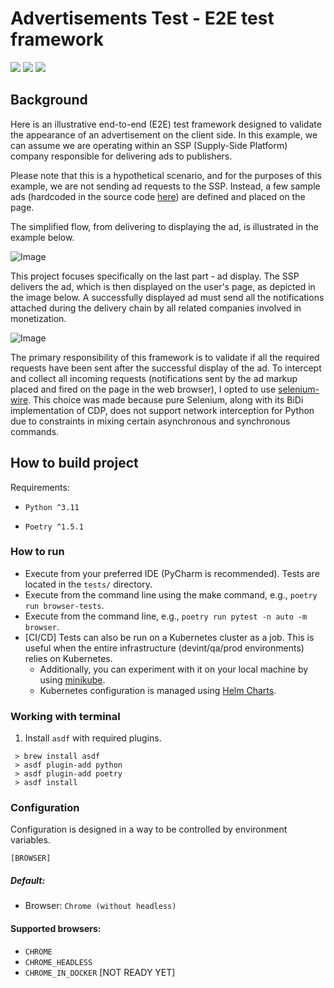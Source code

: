 # Advertisements Test - E2E test framework

[<img src="https://img.shields.io/badge/development-how_to_start-blue">](https://github.com/hubzaj/network/tree/main#working-with-terminal)
[<img src="https://img.shields.io/badge/configuration-OPTIONS-yellow">](https://github.com/hubzaj/network/tree/main#configuration)
[<img src="https://img.shields.io/badge/dockerhub-images-important.svg?logo=Docker">](https://hub.docker.com/r/hubertzajac6/network)

## Background

Here is an illustrative end-to-end (E2E) test framework designed to validate the appearance of an advertisement on the client side. In this example, we can assume we are operating within an SSP (Supply-Side Platform) company responsible for delivering ads to publishers.

Please note that this is a hypothetical scenario, and for the purposes of this example, we are not sending ad requests to the SSP. Instead, a few sample ads (hardcoded in the source code [here](https://github.com/hubzaj/network/blob/bb8d33aa5d96e672eb5df76b67184f58a162ec94/network/banner/default.py#L5)) are defined and placed on the page.

The simplified flow, from delivering to displaying the ad, is illustrated in the example below.

![Image](https://github.com/hubzaj/network/assets/89909315/1cb055ec-932b-4b2f-a8b8-ee898fba2aa7)

This project focuses specifically on the last part - ad display. The SSP delivers the ad, which is then displayed on the user's page, as depicted in the image below. A successfully displayed ad must send all the notifications attached during the delivery chain by all related companies involved in monetization.

![Image](https://github.com/hubzaj/network/assets/89909315/2eb2007b-8fbd-4447-8731-e8b4d34a1e86)

The primary responsibility of this framework is to validate if all the required requests have been sent after the successful display of the ad. To intercept and collect all incoming requests (notifications sent by the ad markup placed and fired on the page in the web browser), I opted to use [selenium-wire](https://github.com/wkeeling/selenium-wire). This choice was made because pure Selenium, along with its BiDi implementation of CDP, does not support network interception for Python due to constraints in mixing certain asynchronous and synchronous commands.

## How to build project

Requirements:

-     Python ^3.11
-     Poetry ^1.5.1

### How to run

* Execute from your preferred IDE (PyCharm is recommended). Tests are located in the `tests/` directory.
* Execute from the command line using the make command, e.g., `poetry run browser-tests`.
* Execute from the command line, e.g., `poetry run pytest -n auto -m browser`.
* [CI/CD] Tests can also be run on a Kubernetes cluster as a job. This is useful when the entire infrastructure (devint/qa/prod environments) relies on Kubernetes.
  * Additionally, you can experiment with it on your local machine by using [minikube](https://minikube.sigs.k8s.io/docs/start/).
  * Kubernetes configuration is managed using [Helm Charts](https://helm.sh/docs/intro/cheatsheet/).

### Working with terminal

1. Install `asdf` with required plugins.

 ```
  > brew install asdf
  > asdf plugin-add python
  > asdf plugin-add poetry
  > asdf install
 ```

### Configuration

Configuration is designed in a way to be controlled by environment variables.

    [BROWSER]

##### Default:

* Browser: `Chrome (without headless)`

#### Supported browsers:

* `CHROME`
* `CHROME_HEADLESS`
* `CHROME_IN_DOCKER` [NOT READY YET]
